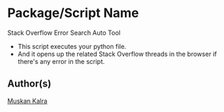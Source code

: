 # Package/Script Name

Stack Overflow Error Search Auto Tool

- This script executes your python file.
- And it opens up the related Stack Overflow threads in the browser if there's any error in the script.

## Author(s)

[Muskan Kalra](https://github.com/Muskan0)
